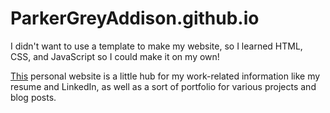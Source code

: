 # ParkerGreyAddison.github.io

I didn't want to use a template to make my website, so I learned HTML, CSS, and JavaScript so I could make it on my own!

[This](http://pgaddison.com) personal website is a little hub for my work-related information like my resume and LinkedIn, as well as a sort of portfolio for various projects and blog posts.
